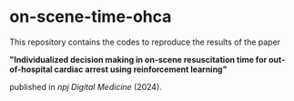 # on-scene-time-ohca

This repository contains the codes to reproduce the results of the paper

**"Individualized decision making in on-scene resuscitation time for out-of-hospital cardiac arrest using reinforcement learning"**

published in _npj Digital Medicine_ (2024).
